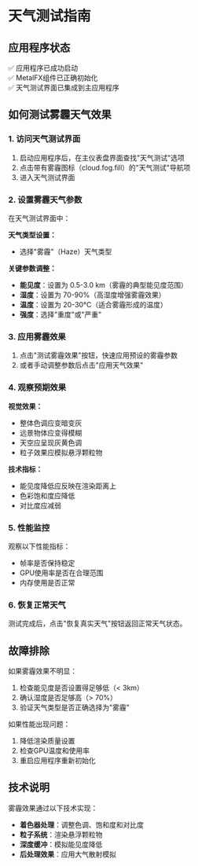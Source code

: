 # 天气测试指南

## 应用程序状态
✅ 应用程序已成功启动  
✅ MetalFX组件已正确初始化  
✅ 天气测试界面已集成到主应用程序  

## 如何测试雾霾天气效果

### 1. 访问天气测试界面
1. 启动应用程序后，在主仪表盘界面查找"天气测试"选项
2. 点击带有雾霾图标（cloud.fog.fill）的"天气测试"导航项
3. 进入天气测试界面

### 2. 设置雾霾天气参数
在天气测试界面中：

**天气类型设置：**
- 选择"雾霾"（Haze）天气类型

**关键参数调整：**
- **能见度**：设置为 0.5-3.0 km（雾霾的典型能见度范围）
- **湿度**：设置为 70-90%（高湿度增强雾霾效果）
- **温度**：设置为 20-30°C（适合雾霾形成的温度）
- **强度**：选择"重度"或"严重"

### 3. 应用雾霾效果
1. 点击"测试雾霾效果"按钮，快速应用预设的雾霾参数
2. 或者手动调整参数后点击"应用天气效果"

### 4. 观察预期效果

**视觉效果：**
- 整体色调应变暗变灰
- 远景物体应变得模糊
- 天空应呈现灰黄色调
- 粒子效果应模拟悬浮颗粒物

**技术指标：**
- 能见度降低应反映在渲染距离上
- 色彩饱和度应降低
- 对比度应减弱

### 5. 性能监控
观察以下性能指标：
- 帧率是否保持稳定
- GPU使用率是否在合理范围
- 内存使用是否正常

### 6. 恢复正常天气
测试完成后，点击"恢复真实天气"按钮返回正常天气状态。

## 故障排除

如果雾霾效果不明显：
1. 检查能见度是否设置得足够低（< 3km）
2. 确认湿度是否足够高（> 70%）
3. 验证天气类型是否正确选择为"雾霾"

如果性能出现问题：
1. 降低渲染质量设置
2. 检查GPU温度和使用率
3. 重启应用程序重新初始化

## 技术说明

雾霾效果通过以下技术实现：
- **着色器处理**：调整色调、饱和度和对比度
- **粒子系统**：渲染悬浮颗粒物
- **深度缓冲**：模拟能见度降低
- **后处理效果**：应用大气散射模拟